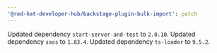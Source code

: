 ```yaml
---
'@red-hat-developer-hub/backstage-plugin-bulk-import': patch
---
```


Updated dependency `start-server-and-test` to `2.0.10`.
Updated dependency `sass` to `1.83.4`.
Updated dependency `ts-loader` to `9.5.2`.
